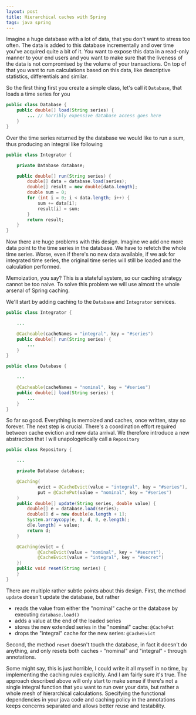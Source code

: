 ```yaml
---
layout: post
title: Hierarchical caches with Spring
tags: java spring
---
```


Imagine a huge database with a lot of data, that you don't want to stress too
often. The data is added to this database incrementally and over time you've
acquired quite a bit of it. You want to expose this data in a read-only manner
to your end users and you want to make sure that the liveness of the data is not
compromised by the volume of your transactions. On top of that you want to run
calculations based on this data, like descriptive statistics, differentials
and similar.

So the first thing first you create a simple class, let's call it `Database`,
that loads a time series for you

```java
public class Database {
    public double[] load(String series) {
        ... // horribly expensive database access goes here
    }
}
```

Over the time series returned by the database we would like to run a sum, thus
producing an integral like following

```java
public class Integrator {

    private Database database;

    public double[] run(String series) {
        double[] data = database.load(series);
        double[] result = new double[data.length];
        double sum = 0;
        for (int i = 0; i < data.length; i++) {
            sum += data[i];
            result[i] = sum;
        }
        return result;
    }
}
```

Now there are huge problems with this design. Imagine we add one more data
point to the time series in the database. We have to refetch the whole
time series. Worse, even if there's no new data available, if we ask for
integrated time series, the original time series will still be loaded and the
calculation performed.

Memoization, you say? This is a stateful system, so our caching strategy cannot
be too naive. To solve this problem we will use almost the whole arsenal of
Spring caching.

We'll start by adding caching to the `Database` and `Integrator`
services.

```java
public class Integrator {

    ...

    @Cacheable(cacheNames = "integral", key = "#series")
    public double[] run(String series) {
        ...
    }
}

public class Database {

    ...

    @Cacheable(cacheNames = "nominal", key = "#series")
    public double[] load(String series) {
        ...
    }
}
```

So far so good. Everything is memoized and caches, once written, stay so forever.
The next step is crucial. There's a coordination effort required
between cache eviction and new data arrival. We therefore introduce a new
abstraction that I will unapologetically call a `Repository`

```java
public class Repository {

    ...

    private Database database;

    @Caching(
            evict = @CacheEvict(value = "integral", key = "#series"),
            put = @CachePut(value = "nominal", key = "#series")
    )
    public double[] update(String series, double value) {
        double[] e = database.load(series);
        double[] d = new double[e.length + 1];
        System.arraycopy(e, 0, d, 0, e.length);
        d[e.length] = value;
        return d;
    }

    @Caching(evict = {
            @CacheEvict(value = "nominal", key = "#secret"),
            @CacheEvict(value = "integral", key = "#secret")
    })
    public void reset(String series) {
    }
}
```

There are multiple rather subtle points about this design. First, the method
`update` doesn't update the database, but rather

- reads the value from either the "nominal" cache or the database by executing `database.load()`
- adds a value at the end of the loaded series
- stores the new extended series in the "nominal" cache: `@CachePut`
- drops the "integral" cache for the new series: `@CacheEvict`

Second, the method `reset` doesn't touch the database, in fact it doesn't do anything,
and only resets both caches - "nominal" and "integral" - through annotations.

Some might say, this is just horrible, I could write it all myself in no time,
by implementing the caching rules explicitly. And I am fairly sure it's true.
The approach described above will only start to make sense if there's not
a single integral function that you want to run over your data, but rather
a whole mesh of hierarchical calculations. Specifying the functional
dependencies in your java code and caching policy in the annotations keeps
concerns separated and allows better reuse and testability.
